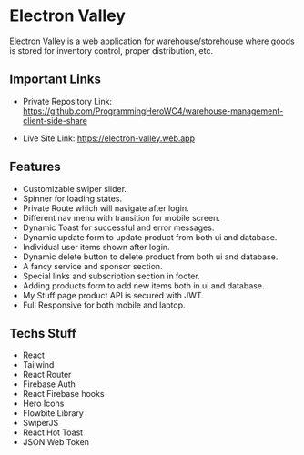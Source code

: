 # Electron Valley

  <p>Electron Valley is a web application for warehouse/storehouse where goods is stored for inventory control, proper distribution, etc.</p>

## Important Links

- Private Repository Link: https://github.com/ProgrammingHeroWC4/warehouse-management-client-side-share

- Live Site Link: https://electron-valley.web.app

## Features

- Customizable swiper slider.
- Spinner for loading states.
- Private Route which will navigate after login.
- Different nav menu with transition for mobile screen.
- Dynamic Toast for successful and error messages.
- Dynamic update form to update product from both ui and database.
- Individual user items shown after login.
- Dynamic delete button to delete product from both ui and database.
- A fancy service and sponsor section.
- Special links and subscription section in footer.
- Adding products form to add new items both in ui and database.
- My Stuff page product API is secured with JWT.
- Full Responsive for both mobile and laptop.

## Techs Stuff

- React
- Tailwind
- React Router
- Firebase Auth
- React Firebase hooks
- Hero Icons
- Flowbite Library
- SwiperJS
- React Hot Toast
- JSON Web Token

